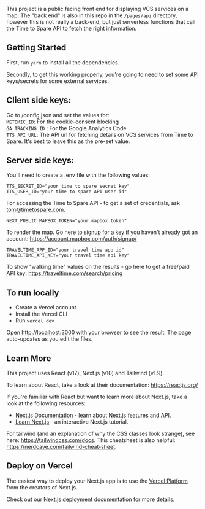 This project is a public facing front end for displaying VCS services on a map. The "back end" is also in this repo in the `/pages/api` directory, however this is not really a back-end, but just serverless functions that call the Time to Spare API to fetch the right information.

## Getting Started

First, run `yarn` to install all the dependencies.

Secondly, to get this working properly, you're going to need to set some API keys/secrets for some external services.

## Client side keys:

Go to /config.json and set the values for:<br/>
`METOMIC_ID`: For the cookie-consent blocking<br/>
`GA_TRACKING_ID` : For the Google Analytics Code<br/>
`TTS_API_URL`: The API url for fetching details on VCS services from Time to Spare. It's best to leave this as the pre-set value.

## Server side keys:

You'll need to create a .env file with the following values:

`TTS_SECRET_ID="your time to spare secret key"`<br/>
`TTS_USER_ID="your time to spare API user id"`<br/>

For accessing the Time to Spare API - to get a set of credentials, ask tom@timetospare.com.


`NEXT_PUBLIC_MAPBOX_TOKEN="your mapbox token"`

To render the map. Go here to signup for a key if you haven't already got an account: https://account.mapbox.com/auth/signup/

`TRAVELTIME_APP_ID="your travel time app id"`<br/>
`TRAVELTIME_API_KEY="your travel time api key"`

To show "walking time" values on the results - go here to get a free/paid API key: https://traveltime.com/search/pricing

## To run locally

- Create a Vercel account
- Install the Vercel CLI
- Run `vercel dev`

Open [http://localhost:3000](http://localhost:3000) with your browser to see the result. The page auto-updates as you edit the files.

## Learn More

This project uses React (v17), Next.js (v10) and Tailwind (v1.9).

To learn about React, take a look at their documentation: https://reactjs.org/

If you're familiar with React but want to learn more about Next.js, take a look at the following resources:

- [Next.js Documentation](https://nextjs.org/docs) - learn about Next.js features and API.
- [Learn Next.js](https://nextjs.org/learn) - an interactive Next.js tutorial.

For tailwind (and an explanation of why the CSS classes look strange), see here: https://tailwindcss.com/docs. This cheatsheet is also helpful: https://nerdcave.com/tailwind-cheat-sheet.

## Deploy on Vercel

The easiest way to deploy your Next.js app is to use the [Vercel Platform](https://vercel.com/import?utm_medium=default-template&filter=next.js&utm_source=create-next-app&utm_campaign=create-next-app-readme) from the creators of Next.js.

Check out our [Next.js deployment documentation](https://nextjs.org/docs/deployment) for more details.
